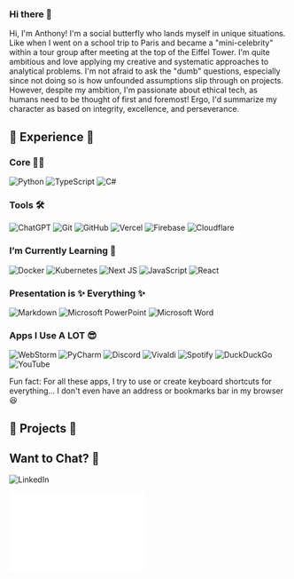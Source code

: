 ### Hi there 👋

<!--
**oompas/oompas** is a ✨ _special_ ✨ repository because its `README.md` (this file) appears on your GitHub profile.

Here are some ideas to get you started:

- 🔭 I’m currently working on ...
- 🌱 I’m currently learning ...
- 👯 I’m looking to collaborate on ...
- 🤔 I’m looking for help with ...
- 💬 Ask me about ...
- 📫 How to reach me: ...
- 😄 Pronouns: ...
- ⚡ Fun fact: ...
-->

Hi, I'm Anthony! I'm a social butterfly who lands myself in unique situations. Like when I went on a school trip to Paris and became a "mini-celebrity" within a tour group after meeting at the top of the Eiffel Tower. I'm quite ambitious and love applying my creative and systematic approaches to analytical problems. I'm not afraid to ask the "dumb" questions, especially since not doing so is how unfounded assumptions slip through on projects. However, despite my ambition, I'm passionate about ethical tech, as humans need to be thought of first and foremost! Ergo, I'd summarize my character as based on integrity, excellence, and perseverance.

## :star2: Experience :star2:
### Core 🧑‍💻
![Python](https://img.shields.io/badge/python-3670A0?style=for-the-badge&logo=python&logoColor=ffdd54)
![TypeScript](https://img.shields.io/badge/typescript-%23007ACC.svg?style=for-the-badge&logo=typescript&logoColor=white)
![C#](https://img.shields.io/badge/c%23-%23239120.svg?style=for-the-badge&logo=csharp&logoColor=white)

### Tools 🛠️
![ChatGPT](https://img.shields.io/badge/chatGPT-74aa9c?style=for-the-badge&logo=openai&logoColor=white)
![Git](https://img.shields.io/badge/git-%23F05033.svg?style=for-the-badge&logo=git&logoColor=white)
![GitHub](https://img.shields.io/badge/github-%23121011.svg?style=for-the-badge&logo=github&logoColor=white)
![Vercel](https://img.shields.io/badge/vercel-%23000000.svg?style=for-the-badge&logo=vercel&logoColor=white)
![Firebase](https://img.shields.io/badge/firebase-a08021?style=for-the-badge&logo=firebase&logoColor=ffcd34)
![Cloudflare](https://img.shields.io/badge/Cloudflare-F38020?style=for-the-badge&logo=Cloudflare&logoColor=white)

### I’m Currently Learning 🌱
![Docker](https://img.shields.io/badge/docker-%230db7ed.svg?style=for-the-badge&logo=docker&logoColor=white)
![Kubernetes](https://img.shields.io/badge/kubernetes-%23326ce5.svg?style=for-the-badge&logo=kubernetes&logoColor=white)
![Next JS](https://img.shields.io/badge/Next-black?style=for-the-badge&logo=next.js&logoColor=white)
![JavaScript](https://img.shields.io/badge/javascript-%23323330.svg?style=for-the-badge&logo=javascript&logoColor=%23F7DF1E)
![React](https://img.shields.io/badge/react-%2320232a.svg?style=for-the-badge&logo=react&logoColor=%2361DAFB)

### Presentation is :sparkles: Everything :sparkles:
![Markdown](https://img.shields.io/badge/markdown-%23000000.svg?style=for-the-badge&logo=markdown&logoColor=white)
![Microsoft PowerPoint](https://img.shields.io/badge/Microsoft_PowerPoint-B7472A?style=for-the-badge&logo=microsoft-powerpoint&logoColor=white)
![Microsoft Word](https://img.shields.io/badge/Microsoft_Word-2B579A?style=for-the-badge&logo=microsoft-word&logoColor=white)
<!--
-make a badge for Grammarly
-->

### Apps I Use A LOT :sunglasses:
![WebStorm](https://img.shields.io/badge/webstorm-143?style=for-the-badge&logo=webstorm&logoColor=white&color=black)
![PyCharm](https://img.shields.io/badge/pycharm-143?style=for-the-badge&logo=pycharm&logoColor=black&color=black&labelColor=green)
![Discord](https://img.shields.io/badge/Discord-%235865F2.svg?style=for-the-badge&logo=discord&logoColor=white)
![Vivaldi](https://img.shields.io/badge/Vivaldi-EF3939?style=for-the-badge&logo=Vivaldi&logoColor=white)
![Spotify](https://img.shields.io/badge/Spotify-1ED760?style=for-the-badge&logo=spotify&logoColor=white)
![DuckDuckGo](https://img.shields.io/badge/DuckDuckGo-DE5833?style=for-the-badge&logo=DuckDuckGo&logoColor=white)
![YouTube](https://img.shields.io/badge/YouTube-%23FF0000.svg?style=for-the-badge&logo=YouTube&logoColor=white)
<!--
-make a badge for Amplenote
-make a badge for Fastmail
- example of plastic style badge:
![YouTube](https://img.shields.io/badge/YouTube-%23FF0000.svg?style=for-the-badge&logo=YouTube&logoColor=white&style=plastic)
-->
Fun fact: For all these apps, I try to use or create keyboard shortcuts for everything... I don't even have an address or bookmarks bar in my browser :satisfied:

<!--
## Grinding
![LeetCode](https://img.shields.io/badge/LeetCode-000000?style=for-the-badge&logo=LeetCode&logoColor=#d16c06)
-->
## :file_folder: Projects :open_file_folder:

## Want to Chat? :speech_balloon:
![LinkedIn](https://img.shields.io/badge/linkedin-%230077B5.svg?style=for-the-badge&logo=linkedin&logoColor=white)

<img style="display: inline-block; margin-left: auto; margin-right: auto; width: 49%" src="https://github.com/oompas/fancy-github-stats/blob/master/generated/overview.svg">
